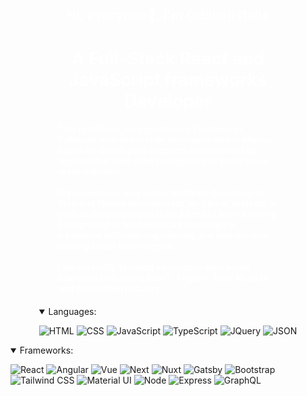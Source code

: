 <div
    style="width: 100%; position: relative; background-size: cover; height: 550px; padding-top: 80px; display: flex; flex-direction: column; align-items: center;">
    <div style="width: 70%;">
        <h2 align="center" style="color: #fff;">Hi, everyone👋, I'm Odilson Italis</h1>
            <h1 style="color : #fff" align="center">A Full-Stack React and JavaScript frameworks Developer</h3>
                <h4 style="color: #fff;">
                    This is Odilson, an experienced Frontend or Fullstack web and mobile developer who is always
                    eager for
                    developing excellent web and mobile applications with solid background of last 5 years in the
                    industry.
                    <br /><br />
                    My experience as a senior software developer in Web and Mobile development for a lot of projects
                    in
                    various industries and scale let me to have a strong background of fundamental knowledge in
                    traditional
                    software engineering, but also the new coming latest technologies.
                    <br /><br />
                    I am currently focused on
                    modern JavaScript frameworks such as React, Angular, Vue, Node.js and Blockchain industry.
                </h4>
                <h4 style="font-style : italic; color: #fff;"></h4>
    </div>
    <details open>
        <summary>Languages:</summary>



![HTML](https://img.shields.io/badge/HTML5-E34F26?style=for-the-badglogo=html5&logoColor=white)
![CSS](https://img.shields.io/badge/CSS3-1572B6?style=for-the-badge&logo=csslogoColor=white)
![JavaScript](https://img.shields.io/badge/JavaScript-32333style=for-the-badge&logo=javascript&logoColor=F7DF1E)
![TypeScript](https://img.shields.io/badge/TypeScript-007ACstyle=for-the-badge&logo=typescript&logoColor=white)
![JQuery](https://img.shields.io/badge/jQuery-0769AD?style=for-the-badglogo=jquery&logoColor=white)
![JSON](https://img.shields.io/badge/json-5E5C5C?style=for-the-badge&logo=jsologoColor=white)

</details>

<details open>
    <summary>Frameworks:</summary>

![React](https://img.shields.io/badge/React-20232A?style=for-the-badlogo=reaclogoColor=61DAFB)
![Angular](https://img.shields.io/badge/Angular-DD003style=for-the-badlogo=angular&logoColor=white)
![Vue](https://img.shields.io/badge/Vue.js-35495style=for-the-badlogo=vuedotjs&logoColor=4FC08D)
![Next](https://img.shields.io/badge/next.js-00000style=for-the-badlogo=nextdotjs&logoColor=white)
![Nuxt](https://img.shields.io/badge/nuxt.js-00C58style=for-the-badlogo=nuxtdotjs&logoColor=white)
![Gatsby](https://img.shields.io/badge/Gatsby-66339style=for-the-badlogo=gatsby&logoColor=white)
![Bootstrap](https://img.shields.io/badge/Bootstrap-563Dstyle=for-the-badglogo=bootstrap&logoColor=white)
![Tailwind
CSS](https://img.shields.io/badge/Tailwind_CSS-38B2Astyle=for-the-badlogo=tailwind-css&logoColor=white)
![Material
UI](https://img.shields.io/badge/Material%20UI-007FFF?style=for-the-badlogo=mulogoColor=white)
![Node](https://img.shields.io/badge/Node.js-33993style=for-the-badlogo=nodedotjs&logoColor=white)
![Express](https://img.shields.io/badge/Express.js-404Dstyle=for-the-badge)
![GraphQL](https://img.shields.io/badge/GraphQl-E1009style=for-the-badlogo=graphql&logoColor=white)
</div>